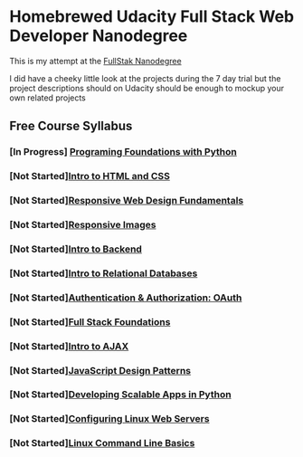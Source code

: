 # Homebrewed Udacity Full Stack Web Developer Nanodegree 

This is my attempt at the [FullStak Nanodegree](://www.udacity.com/course/full-stack-web-developer-nanodegree--nd004#)

I did have a cheeky little look at the projects during the 7 day trial but the project descriptions should on Udacity should be enough to mockup your own related projects 

## Free Course Syllabus

### [In Progress] [Programing Foundations with Python](https://www.udacity.com/course/programming-foundations-with-python--ud036)

### [Not Started][Intro to HTML and CSS](https://www.udacity.com/course/intro-to-html-and-css--ud304)

### [Not Started][Responsive Web Design Fundamentals](https://www.udacity.com/course/responsive-web-design-fundamentals--ud893)

### [Not Started][Responsive Images](https://www.udacity.com/courses/responsive-images--ud882)

### [Not Started][Intro to Backend](https://www.udacity.com/course/intro-to-backend--ud171)

### [Not Started][Intro to Relational Databases](https://www.udacity.com/courses/intro-to-relational-databases--ud197)

### [Not Started][Authentication & Authorization: OAuth](https://www.udacity.com/courses/authentication-authorization-oauth--ud330)

### [Not Started][Full Stack Foundations](https://www.udacity.com/courses/full-stack-foundations--ud088)

### [Not Started][Intro to AJAX](https://www.udacity.com/course/intro-to-ajax--ud110)

### [Not Started][JavaScript Design Patterns](https://www.udacity.com/courses/javascript-design-patterns--ud989)

### [Not Started][Developing Scalable Apps in Python](https://www.udacity.com/courses/developing-scalable-apps-in-python--ud858)

### [Not Started][Configuring Linux Web Servers](https://www.udacity.com/courses/configuring-linux-web-servers--ud299)

### [Not Started][Linux Command Line Basics](https://www.udacity.com/courses/linux-command-line-basics--ud595)
